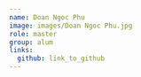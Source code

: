 ```yaml
---
name: Doan Ngoc Phu 
image: images/Doan Ngoc Phu.jpg 
role: master
group: alum
links:
  github: link_to_github 
---
```

